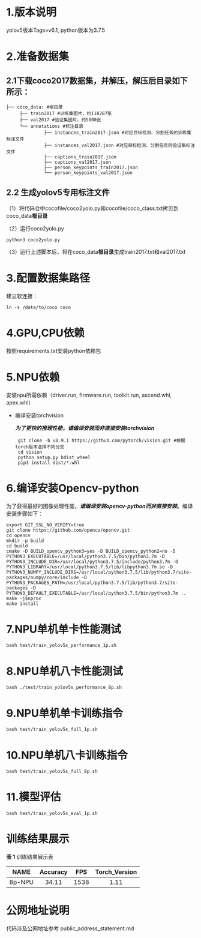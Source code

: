# 1.版本说明
yolov5版本Tags=v6.1, python版本为3.7.5

# 2.准备数据集

## 2.1下载coco2017数据集，并解压，解压后目录如下所示：

```
├── coco_data: #根目录
     ├── train2017 #训练集图片，约118287张
     ├── val2017 #验证集图片，约5000张
     └── annotations #标注目录
     		  ├── instances_train2017.json #对应目标检测、分割任务的训练集标注文件
     		  ├── instances_val2017.json #对应目标检测、分割任务的验证集标注文件
     		  ├── captions_train2017.json 
     		  ├── captions_val2017.json 
     		  ├── person_keypoints_train2017.json 
     		  └── person_keypoints_val2017.json
```

## 2.2 生成yolov5专用标注文件

（1）将代码仓中cocofile/coco2yolo.py和cocofile/coco_class.txt拷贝到coco_data**根目录**

（2）运行coco2yolo.py

```
python3 coco2yolo.py
```

（3）运行上述脚本后，将在coco_data**根目录**生成train2017.txt和val2017.txt

# 3.配置数据集路径

建立软连接：

```
ln -s /data/to/coco coco
```

# 4.GPU,CPU依赖
按照requirements.txt安装python依赖包

# 5.NPU依赖
安装npu所需依赖（driver.run, firmware.run, toolkit.run, ascend.whl, apex.whl）

- 编译安装torchvision

  ***为了更快的推理性能，请编译安装而非直接安装torchvision***

   ```
    git clone -b v0.9.1 https://github.com/pytorch/vision.git #根据torch版本选择不同分支
    cd vision
    python setup.py bdist_wheel
    pip3 install dist/*.whl
   ```
# 6.编译安装Opencv-python

为了获得最好的图像处理性能，***请编译安装opencv-python而非直接安装***。编译安装步骤如下：

```
export GIT_SSL_NO_VERIFY=true
git clone https://github.com/opencv/opencv.git
cd opencv
mkdir -p build
cd build
cmake -D BUILD_opencv_python3=yes -D BUILD_opencv_python2=no -D PYTHON3_EXECUTABLE=/usr/local/python3.7.5/bin/python3.7m -D PYTHON3_INCLUDE_DIR=/usr/local/python3.7.5/include/python3.7m -D PYTHON3_LIBRARY=/usr/local/python3.7.5/lib/libpython3.7m.so -D PYTHON3_NUMPY_INCLUDE_DIRS=/usr/local/python3.7.5/lib/python3.7/site-packages/numpy/core/include -D PYTHON3_PACKAGES_PATH=/usr/local/python3.7.5/lib/python3.7/site-packages -D PYTHON3_DEFAULT_EXECUTABLE=/usr/local/python3.7.5/bin/python3.7m ..
make -j$nproc
make install
```

# 7.NPU单机单卡性能测试

```
bash test/train_yolov5s_performance_1p.sh 
```

# 8.NPU单机八卡性能测试

```
bash ./test/train_yolov5s_performance_8p.sh
```

# 9.NPU单机单卡训练指令

```
bash test/train_yolov5s_full_1p.sh 
```

# 10.NPU单机八卡训练指令

```
bash test/train_yolov5s_full_8p.sh 
```

# 11.模型评估

```
bash test/train_yolov5s_eval_1p.sh 
```

# 训练结果展示

**表 1**  训练结果展示表

| NAME     | Accuracy |  FPS | Torch_Version |
| :-----:  | :------: | :-----:  | :-----:  |
| 8p-NPU  | 34.11 | 1538 | 1.11 |

# 公网地址说明
代码涉及公网地址参考 public_address_statement.md